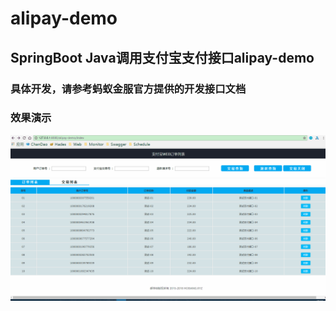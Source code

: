 # alipay-demo

## SpringBoot Java调用支付宝支付接口alipay-demo 

### 具体开发，请参考蚂蚁金服官方提供的开发接口文档

### 效果演示

![alipay](src/main/resources/META-INF/resources/static/images/demo.gif  "Java调用支付宝支付接口")
